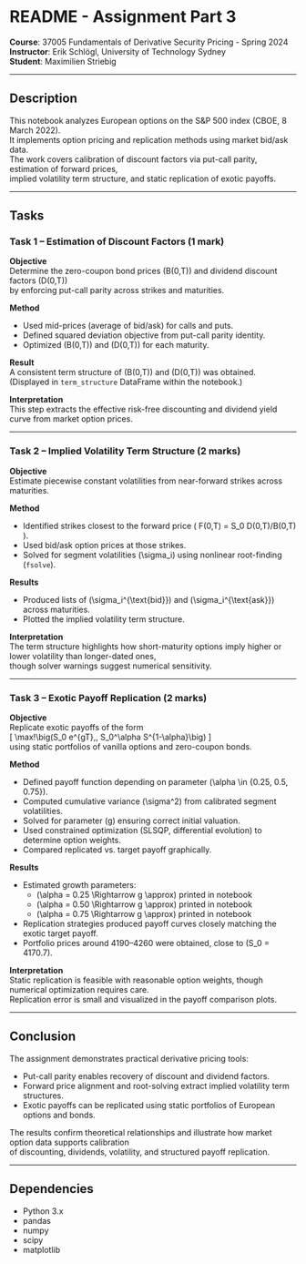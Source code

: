 # README - Assignment Part 3

**Course**: 37005 Fundamentals of Derivative Security Pricing - Spring 2024  
**Instructor**: Erik Schlögl, University of Technology Sydney  
**Student**: Maximilien Striebig  

---

## Description

This notebook analyzes European options on the S&P 500 index (CBOE, 8 March 2022).  
It implements option pricing and replication methods using market bid/ask data.  
The work covers calibration of discount factors via put-call parity, estimation of forward prices,  
implied volatility term structure, and static replication of exotic payoffs.

---

## Tasks

### Task 1 – Estimation of Discount Factors (1 mark)

**Objective**  
Determine the zero-coupon bond prices \(B(0,T)\) and dividend discount factors \(D(0,T)\)  
by enforcing put-call parity across strikes and maturities.

**Method**
- Used mid-prices (average of bid/ask) for calls and puts.  
- Defined squared deviation objective from put-call parity identity.  
- Optimized \(B(0,T)\) and \(D(0,T)\) for each maturity.  

**Result**  
A consistent term structure of \(B(0,T)\) and \(D(0,T)\) was obtained.  
(Displayed in `term_structure` DataFrame within the notebook.)

**Interpretation**  
This step extracts the effective risk-free discounting and dividend yield curve from market option prices.

---

### Task 2 – Implied Volatility Term Structure (2 marks)

**Objective**  
Estimate piecewise constant volatilities from near-forward strikes across maturities.

**Method**
- Identified strikes closest to the forward price \( F(0,T) = S_0 D(0,T)/B(0,T) \).  
- Used bid/ask option prices at those strikes.  
- Solved for segment volatilities \(\sigma_i\) using nonlinear root-finding (`fsolve`).  

**Results**  
- Produced lists of \(\sigma_i^{\text{bid}}\) and \(\sigma_i^{\text{ask}}\) across maturities.  
- Plotted the implied volatility term structure.  

**Interpretation**  
The term structure highlights how short-maturity options imply higher or lower volatility than longer-dated ones,  
though solver warnings suggest numerical sensitivity.

---

### Task 3 – Exotic Payoff Replication (2 marks)

**Objective**  
Replicate exotic payoffs of the form  
\[
\max\!\big(S_0 e^{gT},\, S_0^\alpha S^{1-\alpha}\big)
\]  
using static portfolios of vanilla options and zero-coupon bonds.

**Method**
- Defined payoff function depending on parameter \(\alpha \in \{0.25, 0.5, 0.75\}\).  
- Computed cumulative variance \(\sigma^2\) from calibrated segment volatilities.  
- Solved for parameter \(g\) ensuring correct initial valuation.  
- Used constrained optimization (SLSQP, differential evolution) to determine option weights.  
- Compared replicated vs. target payoff graphically.  

**Results**
- Estimated growth parameters:  
  - \(\alpha = 0.25 \Rightarrow g \approx\) printed in notebook  
  - \(\alpha = 0.50 \Rightarrow g \approx\) printed in notebook  
  - \(\alpha = 0.75 \Rightarrow g \approx\) printed in notebook  
- Replication strategies produced payoff curves closely matching the exotic target payoff.  
- Portfolio prices around 4190–4260 were obtained, close to \(S_0 = 4170.7\).  

**Interpretation**  
Static replication is feasible with reasonable option weights, though numerical optimization requires care.  
Replication error is small and visualized in the payoff comparison plots.

---

## Conclusion

The assignment demonstrates practical derivative pricing tools:  
- Put-call parity enables recovery of discount and dividend factors.  
- Forward price alignment and root-solving extract implied volatility term structures.  
- Exotic payoffs can be replicated using static portfolios of European options and bonds.  

The results confirm theoretical relationships and illustrate how market option data supports calibration  
of discounting, dividends, volatility, and structured payoff replication.

---

## Dependencies

- Python 3.x  
- pandas  
- numpy  
- scipy  
- matplotlib
